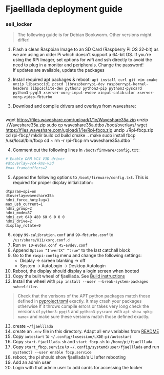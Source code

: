 # Fjaelllada deployment guide

### seil_locker
> The following guide is for Debian Bookworm. Other versions might differ!

1. Flash a clean Raspbian Image to an SD Card (Raspberry Pi OS 32-bit) as
   we are using an older Pi which doesn't support a 64-bit OS. 
   If you're using the RPi Imager, set options for wifi and ssh directly to
   avoid the need to plug in a monitor and peripherals.
   Change the password!  
   If updates are available, update the packages

2. Install required apt packages & reboot:
`apt install curl git vim cmake unzip libacsccid1 pcscd libraspberrypi-dev raspberrypi-kernel-headers libpcsclite-dev python3 python3-pip python3-pyscard python3-pyqt5 xserver-xorg-input-evdev xinput-calibrator xserver-xorg-video-fbturbo`

3.  Download and compile drivers and overlays from waveshare:
	```bash
wget https://files.waveshare.com/upload/1/1e/Waveshare35a.zip
unzip ./Waveshare35a.zip
sudo cp waveshare35a.dtbo /boot/overlays/
wget https://files.waveshare.com/upload/1/1e/Rpi-fbcp.zip
unzip ./Rpi-fbcp.zip
cd rpi-fbcp/
mkdir build
cd build
cmake ..
make
sudo install fbcp /usr/local/bin/fbcp
cd ~
rm -r rpi-fbcp
rm waveshare35a.dtbo
	```

4. Comment out the following lines in `/boot/firmware/config.txt`:
```bash
# Enable DRM VC4 V3D driver  
#dtoverlay=vc4-kms-v3d  
#max_framebuffers=2
```

5. Append the following options to `/boot/firmware/config.txt`. This is required for proper display initialization:
```
dtparam=spi=on  
dtoverlay=waveshare35a  
hdmi_force_hotplug=1  
max_usb_current=1  
hdmi_group=2  
hdmi_mode=87  
hdmi_cvt 640 480 60 6 0 0 0  
hdmi_drive=2  
display_rotate=0
```


6. copy `99-calibration.conf` and `99-fbturbo.conf` to `/usr/share/X11/xorg.conf.d`
7. Run `mv 10-evdev.conf 45-evdev.conf`
8. Append `Option "InvertX" "true"` to the last catchall block
9. Go to the `raspi-config` menu and change the following settings:
	- Display -> screen blanking -> off
	- System -> AutoLogin -> Desktop Autologin
10. Reboot, the display should display a login screen when booted
11. Copy the built wheel of fjaelllada. See [Build instructions](software/README.md#building)
12. Install the wheel with `pip install --user --break-system-packages <wheelfile>`. 
>Check that the verisons of the APT python packages match those defined in  [pyproject.toml](software/pyproject.toml) exactly. It may crash your packages otherwise
>If it throws compile errors or takes very long check the versions of `python3-pyqt5` and
>`python3-pyscard` with `apt show <pkg-name>` and 
> make sure these versions match those defined exactly. 
13. create `~/fjaelllada`
14. create an `.env` file in this directory. Adapt all env variables from [README](software/README.md)
15. Copy `autostart` to `~/.config/lxsession/LXDE-pi/autostart`
16. Copy `start-fjaelllada.sh` and `start_fbcp.sh` to `/home/pi/fjaelllada`
17. Copy `start_fbcp.service` to `~/.config/systemd/user/fjaelllada` and run `systemctl --user enable fbcp.service`
18. reboot, the pi should show fjaelllada's UI after rebooting
19. Add an admin user
20. Login with that admin user to add cards for accessing the locker
